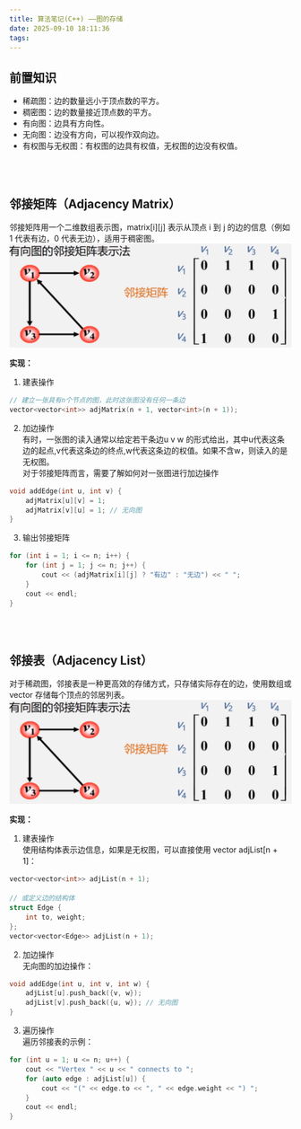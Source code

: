 ```yaml
---
title: 算法笔记(C++) ——图的存储
date: 2025-09-10 18:11:36
tags:
---
```



## 前置知识
- 稀疏图：边的数量远小于顶点数的平方。  
- 稠密图：边的数量接近顶点数的平方。  
- 有向图：边具有方向性。  
- 无向图：边没有方向，可以视作双向边。  
- 有权图与无权图：有权图的边具有权值，无权图的边没有权值。  
  
<br><br>






## 邻接矩阵（Adjacency Matrix）
邻接矩阵用一个二维数组表示图，matrix[i][j] 表示从顶点 i 到 j 的边的信息（例如 1 代表有边，0 代表无边），适用于稠密图。  
![ ](/images/cpp_8_1.png)  

__实现：__  
1. 建表操作  
```c++
// 建立一张具有n个节点的图，此时这张图没有任何一条边
vector<vector<int>> adjMatrix(n + 1, vector<int>(n + 1));
```
2. 加边操作  
有时，一张图的读入通常以给定若干条边u v w 的形式给出，其中u代表这条边的起点,v代表这条边的终点,w代表这条边的权值。如果不含w，则读入的是无权图。  
对于邻接矩阵而言，需要了解如何对一张图进行加边操作  
```c++
void addEdge(int u, int v) {
    adjMatrix[u][v] = 1;
    adjMatrix[v][u] = 1; // 无向图
}
```
3. 输出邻接矩阵  
```c++
for (int i = 1; i <= n; i++) {
    for (int j = 1; j <= n; j++) {
        cout << (adjMatrix[i][j] ? "有边" : "无边") << " ";
    }
    cout << endl;
}
```
  
<br><br>





## 邻接表（Adjacency List）
对于稀疏图，邻接表是一种更高效的存储方式，只存储实际存在的边，使用数组或 vector 存储每个顶点的邻居列表。  
![ ](/images/cpp_8_1.png) 

__实现：__  
1. 建表操作  
使用结构体表示边信息，如果是无权图，可以直接使用 vector<int> adjList[n + 1]：
```c++
vector<vector<int>> adjList(n + 1);

// 或定义边的结构体
struct Edge {
    int to, weight;
};
vector<vector<Edge>> adjList(n + 1);
```
2. 加边操作  
无向图的加边操作：
```c++
void addEdge(int u, int v, int w) {
    adjList[u].push_back({v, w});
    adjList[v].push_back({u, w}); // 无向图
}
```
3. 遍历操作  
遍历邻接表的示例：
```c++
for (int u = 1; u <= n; u++) {
    cout << "Vertex " << u << " connects to ";
    for (auto edge : adjList[u]) {
        cout << "(" << edge.to << ", " << edge.weight << ") ";
    }
    cout << endl;
}
```